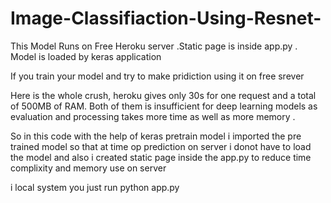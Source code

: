 # Image-Classifiaction-Using-Resnet-
This Model Runs on Free Heroku server .Static page is inside app.py . Model is loaded by keras application 




If you train your model and try to make pridiction using it on free srever 

Here is the whole crush, heroku gives only 30s for one request and a total of 500MB of RAM. Both of them is insufficient for deep learning models as evaluation and processing takes more time as well as more memory .


So in this code with the help of keras pretrain model i imported the pre trained model so that at time op prediction on server i donot have to load the model and also i created static page inside the app.py to reduce time complixity and memory use on server 


i local system you just run python app.py 
